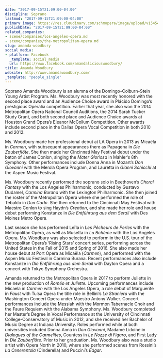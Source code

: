 ```yaml
---
date: "2017-09-15T21:09:00-04:00"
discipline: Soprano
lastmod: "2017-09-15T21:09:00-04:00"
primary_image: https://res.cloudinary.com/schmopera/image/upload/v1545409169/media/webhook-uploads/1505523918596/woodbury_full-1.jpg.jpg
publishDate: "2017-09-15T21:09:00-04:00"
related_companies:
- scene/companies/los-angeles-opera.md
- scene/companies/the-metropolitan-opera.md
slug: amanda-woodbury
social_media:
- platform: Facebook
  _template: social_media
  url: https://www.facebook.com/amandaliciouswoodbury/
title: Amanda Woodbury
website: http://www.amandawoodbury.com/
_template: "people_single"
---
```


Soprano Amanda Woodbury is an alumna of the Domingo-Colburn-Stein Young Artist Program.
Ms. Woodbury was most recently honored with the second place award and an Audience Choice
award in Plácido Domingo’s prestigious Operalia competition. Earlier that year, she also won the 2014 Metropolitan Opera National Council Auditions, the 2014 Sarah Tucker Study Grant, and both second place and Audience Choice awards at Houston Grand Opera’s Eleanor McCollum Competition. Other awards include second place in the Dallas Opera Vocal Competition in both 2010 and 2012.

Ms. Woodbury made her professional debut at LA Opera in 2013 as Micaëla in *Carmen*, with subsequent appearances there as Papagena in *Die Zauberflöte*. She then made her Cincinnati May Festival debut under the baton of James Conlon, singing the *Mater Gloriosa* in Mahler’s 8th Symphony. Other performances include Donna Anna in Mozart’s *Don Giovanni* with the Merola Opera Program, and Lauretta in *Gianni Schicchi* at the Aspen Music Festival.

Ms. Woodbury recently performed the soprano solo in Beethoven’s *Choral Fantasy* with the Los
Angeles Philharmonic, conducted by Gustavo Dudamel, *Carmina Burana* with the Lexington
Philharmonic. She then joined the roster of the Metropolitan Opera where she performed the role of Tebaldo in *Don Carlo*. She then returned to the Cincinnati May Festival with Maestro Conlon to sing Haydn’s *Creation*, and she made her role and house debut performing Konstanze in *Die Entführung aus dem Serail* with Des Moines Metro Opera.

Last season she has performed Leïla in *Les Pêcheurs de Perles* with the Metropolitan Opera, as well as Musetta in *La Bohème* with the Los Angeles Opera. Ms. Woodbury was also selected to perform in the U.S. tour of the Metropolitan Opera’s ‘Rising Stars’ concert series, performing across the United States in the Fall of 2015 and Spring of 2016. She also made her house debut at Port Opera as Micaëla (*Carmen*), and performed with the Aspen Music Festival in Carmina Burana. Recent performances also include Konstanze in *Die Entführung aus dem Serail* with Dayton Opera and a concert with Tokyo Symphony Orchestra.

Amanda returned to the Metropolitan Opera in 2017 to perform Juliette in the new production of
*Roméo et Juliette*. Upcoming performances include Micaela in *Carmen* with the Los Angeles Opera, a role debut of Marguerite in *Faust* with Tulsa Opera the title role in Bellini’s *La Straniera* with the Washington Concert Opera under Maestro Antony Walker. Concert performances include the Messiah with the Mormon Tabernacle Choir and the Faure Requiem with the Alabama Symphony. Ms. Woodbury completed her Master’s Degree in Vocal Performance at the University of Cincinnati College-Conservatory of Music in 2012, and she received her Bachelor of Music Degree at Indiana University. Roles performed while at both universities included Donna Anna in *Don Giovanni*, Madame Lidoine in *Dialogues of the Carmelites*, Countess in *Le Nozze di Figaro*, and First Lady in *Die Zauberflöte*. Prior to her graduation, Ms. Woodbury also was a studio artist with Opera North in 2010, where she performed scenes from Rossini’s *La Cenerentola* (Cinderella) and Puccini’s *Edgar*.
